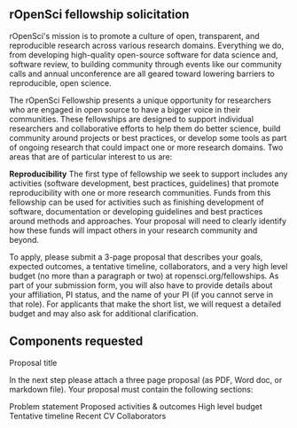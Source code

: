 ## rOpenSci fellowship solicitation

rOpenSci's mission is to promote a culture of open, transparent, and reproducible research across various research domains. Everything we do, from developing high-quality open-source software for data science and, software review, to building community through events like our community calls and annual unconference are all geared toward lowering barriers to reproducible, open science.

The rOpenSci Fellowship presents a unique opportunity for researchers who are engaged in open source to have a bigger voice in their communities. These fellowships are designed to support individual researchers and collaborative efforts to help them do better science, build community around projects or best practices, or develop some tools as part of ongoing research that could impact one or more research domains. Two areas that are of particular interest to us are:

**Reproducibility** The first type of fellowship we seek to support includes any activities (software development, best practices, guidelines) that promote reproducibility with one or more research communities. Funds from this fellowship can be used for activities such as finishing development of software, documentation or developing guidelines and best practices around methods and approaches. Your proposal will need to clearly identify how these funds will impact others in your research community and beyond. 


To apply, please submit a 3-page proposal that describes your goals, expected outcomes, a tentative timeline, collaborators, and a very high level budget (no more than a paragraph or two) at ropensci.org/fellowships. As part of your submission form, you will also have to provide details about your affiliation, PI status, and the name of your PI (if you cannot serve in that role). For applicants that make the short list, we will request a detailed budget and may also ask for additional clarification.


## Components requested

Proposal title

In the next step please attach a three page proposal (as PDF, Word doc, or markdown file).
Your proposal must contain the following sections:

Problem statement
Proposed activities & outcomes
High level budget
Tentative timeline
Recent CV
Collaborators

